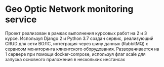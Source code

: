 # Geo Optic Network monitoring service

Проект реализован в рамках выполнения курсовых работ на 2 и 3 курсе.
Используя Django 2 и Python 3.7 создан сервис, реализующий CRUD для сети ВОЛС, интеграция через шину данных (RabbitMQ) с сервисом мониторинга клиентского оборудования. 
Разворачивается на 1 сервере при помощи docker-compose, используя флаг scale для запуска основного приложения в нескольких инстансах
